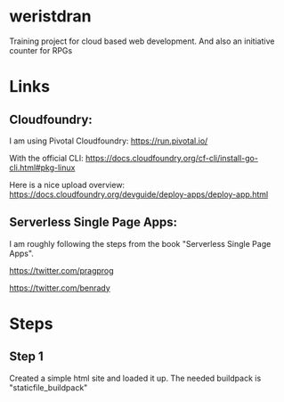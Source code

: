# weristdran
Training project for cloud based web development. And also an initiative counter for RPGs

# Links
## Cloudfoundry:

I am using Pivotal Cloudfoundry: https://run.pivotal.io/

With the official CLI: https://docs.cloudfoundry.org/cf-cli/install-go-cli.html#pkg-linux

Here is a nice upload overview: https://docs.cloudfoundry.org/devguide/deploy-apps/deploy-app.html

## Serverless Single Page Apps:

I am roughly following the steps from the book "Serverless Single Page Apps".

https://twitter.com/pragprog

https://twitter.com/benrady

# Steps
## Step 1
Created a simple html site and loaded it up. The needed buildpack is "staticfile_buildpack"
